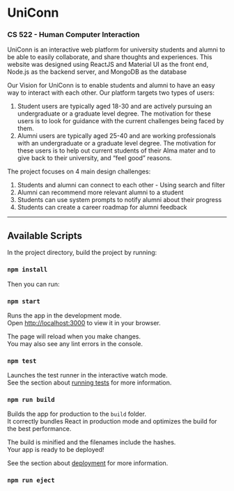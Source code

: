 # UniConn

### CS 522 - Human Computer Interaction
UniConn is an interactive web platform for university students and alumni to be able to easily collaborate, and share thoughts and experiences. This website was designed using ReactJS and Material UI as the front end, Node.js as the backend server, and MongoDB as the database

Our Vision for UniConn is to enable students and alumni to have an easy way to interact with each other. Our platform targets two types of users:<br>
1. Student users are typically aged 18-30 and are actively pursuing an undergraduate or a graduate level degree. The motivation for these users is to look for guidance with the current challenges being faced by them. </br>
2. Alumni users are typically aged 25-40 and are working professionals with an undergraduate or a graduate level degree. The motivation for these users is to help out
current students of their Alma mater and to give back to their university, and “feel good” reasons.

The project focuses on 4 main design challenges:</br>
1. Students and alumni can connect to each other - Using search and filter</br>
2. Alumni can recommend more relevant alumni to a student</br>
3. Students can use system prompts to notify alumni about their progress</br>
4. Students can create a career roadmap for alumni feedback</br>

----------------------------------------------------------------------------------------------------------------------------------------------------------------------

## Available Scripts

In the project directory, build the project by running:

### `npm install`

Then you can run:

### `npm start`

Runs the app in the development mode.\
Open [http://localhost:3000](http://localhost:3000) to view it in your browser.

The page will reload when you make changes.\
You may also see any lint errors in the console.

### `npm test`

Launches the test runner in the interactive watch mode.\
See the section about [running tests](https://facebook.github.io/create-react-app/docs/running-tests) for more information.

### `npm run build`

Builds the app for production to the `build` folder.\
It correctly bundles React in production mode and optimizes the build for the best performance.

The build is minified and the filenames include the hashes.\
Your app is ready to be deployed!

See the section about [deployment](https://facebook.github.io/create-react-app/docs/deployment) for more information.

### `npm run eject`

